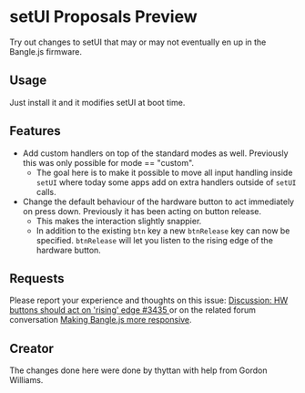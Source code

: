 # setUI Proposals Preview

Try out changes to setUI that may or may not eventually en up in the Bangle.js firmware.

## Usage

Just install it and it modifies setUI at boot time.

## Features

- Add custom handlers on top of the standard modes as well. Previously this was only possible for mode == "custom".
  - The goal here is to make it possible to move all input handling inside `setUI` where today some apps add on extra handlers outside of `setUI` calls.
- Change the default behaviour of the hardware button to act immediately on press down. Previously it has been acting on button release.
  - This makes the interaction slightly snappier.
  - In addition to the existing `btn` key a new `btnRelease` key can now be specified. `btnRelease` will let you listen to the rising edge of the hardware button.

## Requests

Please report your experience and thoughts on this issue:
[ Discussion: HW buttons should act on 'rising' edge #3435 ](https://github.com/espruino/BangleApps/issues/3435) or on the related forum conversation [Making Bangle.js more responsive](https://forum.espruino.com/conversations/397606/).

## Creator

The changes done here were done by thyttan with help from Gordon Williams.
